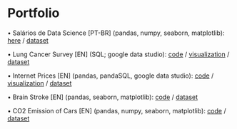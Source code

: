 # Portfolio

• Salários de Data Science [PT-BR] (pandas, numpy, seaborn, matplotlib): [here](https://github.com/camiladaltro/portfolio/blob/main/salarios_data_science.ipynb) / [dataset](https://www.kaggle.com/datasets/ruchi798/data-science-job-salaries)

• Lung Cancer Survey [EN] (SQL; google data studio): [code](https://github.com/camiladaltro/portfolio/tree/main/lung_cancer_survey) / [visualization](https://datastudio.google.com/reporting/c2fb3216-8506-4e0b-a0ea-89a6ad837815/page/zC4yC) / [dataset](https://www.kaggle.com/datasets/jillanisofttech/lung-cancer-detection)


• Internet Prices [EN] (pandas, pandaSQL, google data studio): [code](https://github.com/camiladaltro/portfolio/blob/main/internet_prices_all_csv.ipynb) / [visualization](https://datastudio.google.com/reporting/ecab9e44-3cb8-436c-b7fc-5b96fb1b7ba6/page/kpAzC) / [dataset](https://www.kaggle.com/datasets/ramjasmaurya/1-gb-internet-price)

• Brain Stroke [EN] (pandas, seaborn, matplotlib): [code](https://github.com/camiladaltro/portfolio/blob/main/brain_stroke_eda.ipynb) / [dataset](https://www.kaggle.com/datasets/jillanisofttech/brain-stroke-dataset)

• CO2 Emission of Cars [EN] (pandas, numpy, seaborn, matplotlib): [code](https://github.com/camiladaltro/portfolio/blob/main/co2_emission_eda.ipynb) / [dataset](https://www.kaggle.com/datasets/midhundasl/co2-emission-of-cars-dataset)


